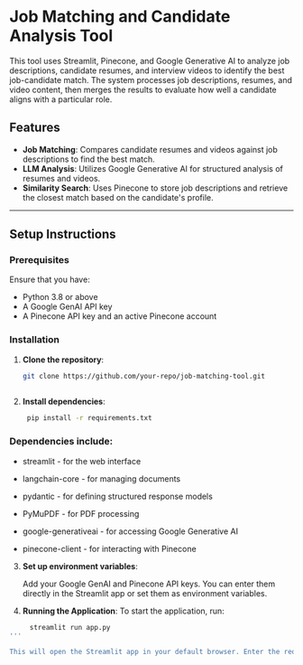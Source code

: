 # Job Matching and Candidate Analysis Tool

This tool uses Streamlit, Pinecone, and Google Generative AI to analyze job descriptions, candidate resumes, and interview videos to identify the best job-candidate match. The system processes job descriptions, resumes, and video content, then merges the results to evaluate how well a candidate aligns with a particular role.

## Features

- **Job Matching**: Compares candidate resumes and videos against job descriptions to find the best match.
- **LLM Analysis**: Utilizes Google Generative AI for structured analysis of resumes and videos.
- **Similarity Search**: Uses Pinecone to store job descriptions and retrieve the closest match based on the candidate's profile.

---

## Setup Instructions

### Prerequisites

Ensure that you have:
- Python 3.8 or above
- A Google GenAI API key
- A Pinecone API key and an active Pinecone account

### Installation

1. **Clone the repository**:
   ```bash
   git clone https://github.com/your-repo/job-matching-tool.git
  

2. **Install dependencies**:
   ```bash
    pip install -r requirements.txt

### Dependencies include:

- streamlit - for the web interface

- langchain-core - for managing documents

- pydantic - for defining structured response models

- PyMuPDF - for PDF processing

- google-generativeai - for accessing Google Generative AI

- pinecone-client - for interacting with Pinecone


3. **Set up environment variables**:

   Add your Google GenAI and Pinecone API keys. You can enter them directly in the Streamlit app or set them as environment variables.

4. **Running the Application**:
To start the application, run:
 ```bash
      streamlit run app.py
'''

This will open the Streamlit app in your default browser. Enter the required API keys in the sidebar, and you’re ready to start using the tool.
